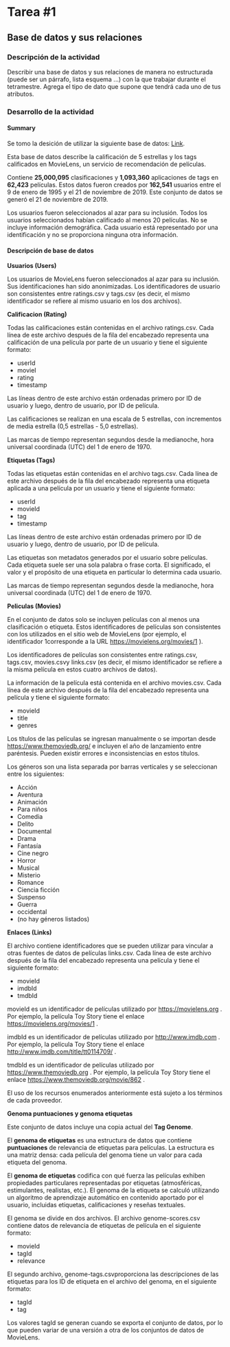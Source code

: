 # Tarea #1

## Base de datos y sus relaciones

### Descripción de la actividad

Describir una base de datos y sus relaciones de manera no estructurada (puede ser un párrafo, lista esquema ...) con la que trabajar durante el tetramestre. Agrega el tipo de dato que supone que tendrá cada uno de tus atributos.

### Desarrollo de la actividad

#### Summary

Se tomo la desición de utilizar la siguiente base de datos: [Link](https://grouplens.org/datasets/movielens/).

Esta base de datos describe la calificación de 5 estrellas y los tags calificados en MovieLens, un servicio de recomendación de películas.

Contiene **25,000,095** clasificaciones y **1,093,360** aplicaciones de tags en **62,423** películas. Estos datos fueron creados por **162,541** usuarios entre el 9 de enero de 1995 y el 21 de noviembre de 2019. Este conjunto de datos se generó el 21 de noviembre de 2019.

Los usuarios fueron seleccionados al azar para su inclusión. Todos los usuarios seleccionados habían calificado al menos 20 películas. No se incluye información demográfica. Cada usuario está representado por una identificación y no se proporciona ninguna otra información.

#### Descripción de base de datos

**Usuarios (Users)**

Los usuarios de MovieLens fueron seleccionados al azar para su inclusión. Sus identificaciones han sido anonimizadas. Los identificadores de usuario son consistentes entre ratings.csv y tags.csv (es decir, el mismo identificador se refiere al mismo usuario en los dos archivos).

**Calificacion (Rating)**

Todas las calificaciones están contenidas en el archivo ratings.csv. Cada línea de este archivo después de la fila del encabezado representa una calificación de una película por parte de un usuario y tiene el siguiente formato:

- userId
- movieI
- rating
- timestamp

Las líneas dentro de este archivo están ordenadas primero por ID de usuario y luego, dentro de usuario, por ID de película.

Las calificaciones se realizan en una escala de 5 estrellas, con incrementos de media estrella (0,5 estrellas - 5,0 estrellas).

Las marcas de tiempo representan segundos desde la medianoche, hora universal coordinada (UTC) del 1 de enero de 1970.

**Etiquetas (Tags)**

Todas las etiquetas están contenidas en el archivo tags.csv. Cada línea de este archivo después de la fila del encabezado representa una etiqueta aplicada a una película por un usuario y tiene el siguiente formato:

 - userId
 - movieId
 - tag
 - timestamp

Las líneas dentro de este archivo están ordenadas primero por ID de usuario y luego, dentro de usuario, por ID de película.

Las etiquetas son metadatos generados por el usuario sobre películas. Cada etiqueta suele ser una sola palabra o frase corta. El significado, el valor y el propósito de una etiqueta en particular lo determina cada usuario.

Las marcas de tiempo representan segundos desde la medianoche, hora universal coordinada (UTC) del 1 de enero de 1970.

**Peliculas (Movies)**

En el conjunto de datos solo se incluyen películas con al menos una clasificación o etiqueta. Estos identificadores de películas son consistentes con los utilizados en el sitio web de MovieLens (por ejemplo, el identificador 1corresponde a la URL https://movielens.org/movies/1 ). 

Los identificadores de películas son consistentes entre ratings.csv, tags.csv, movies.csvy links.csv (es decir, el mismo identificador se refiere a la misma película en estos cuatro archivos de datos).

La información de la película está contenida en el archivo movies.csv. Cada línea de este archivo después de la fila del encabezado representa una película y tiene el siguiente formato:

- movieId
- title
- genres

Los títulos de las películas se ingresan manualmente o se importan desde https://www.themoviedb.org/ e incluyen el año de lanzamiento entre paréntesis. Pueden existir errores e inconsistencias en estos títulos.

Los géneros son una lista separada por barras verticales y se seleccionan entre los siguientes:

- Acción
- Aventura
- Animación
- Para niños
- Comedia
- Delito
- Documental
- Drama
- Fantasía
- Cine negro
- Horror
- Musical
- Misterio
- Romance
- Ciencia ficción
- Suspenso
- Guerra
- occidental
- (no hay géneros listados)

**Enlaces (Links)**

El archivo contiene identificadores que se pueden utilizar para vincular a otras fuentes de datos de películas links.csv. Cada línea de este archivo después de la fila del encabezado representa una película y tiene el siguiente formato:

- movieId
- imdbId
- tmdbId

movieId es un identificador de películas utilizado por https://movielens.org . Por ejemplo, la película Toy Story tiene el enlace https://movielens.org/movies/1 .

imdbId es un identificador de películas utilizado por http://www.imdb.com . Por ejemplo, la película Toy Story tiene el enlace http://www.imdb.com/title/tt0114709/ .

tmdbId es un identificador de películas utilizado por https://www.themoviedb.org . Por ejemplo, la película Toy Story tiene el enlace https://www.themoviedb.org/movie/862 .

El uso de los recursos enumerados anteriormente está sujeto a los términos de cada proveedor.

**Genoma puntuaciones y genoma etiquetas**

Este conjunto de datos incluye una copia actual del **Tag Genome**.

El **genoma de etiquetas** es una estructura de datos que contiene **puntuaciones** de relevancia de etiquetas para películas. La estructura es una matriz densa: cada película del genoma tiene un valor para cada etiqueta del genoma.

El **genoma de etiquetas** codifica con qué fuerza las películas exhiben propiedades particulares representadas por etiquetas (atmosféricas, estimulantes, realistas, etc.). El genoma de la etiqueta se calculó utilizando un algoritmo de aprendizaje automático en contenido aportado por el usuario, incluidas etiquetas, calificaciones y reseñas textuales.

El genoma se divide en dos archivos. El archivo genome-scores.csv contiene datos de relevancia de etiquetas de película en el siguiente formato:

- movieId
- tagId
- relevance

El segundo archivo, genome-tags.csvproporciona las descripciones de las etiquetas para los ID de etiqueta en el archivo del genoma, en el siguiente formato:

- tagId
- tag

Los valores tagId se generan cuando se exporta el conjunto de datos, por lo que pueden variar de una versión a otra de los conjuntos de datos de MovieLens.